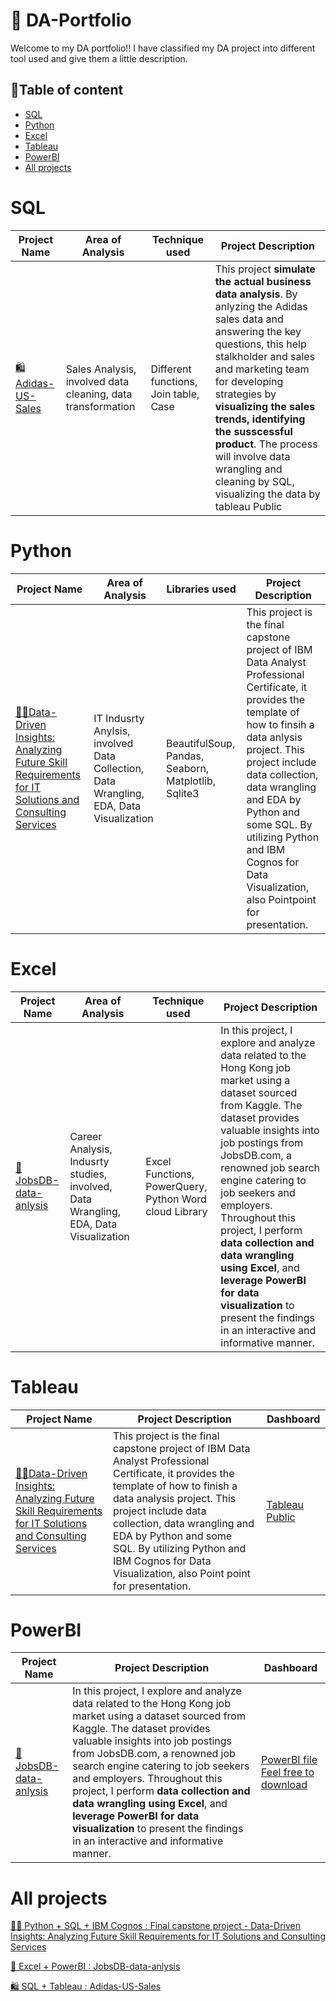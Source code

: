# 📖 DA-Portfolio

Welcome to my DA portfolio!! I have classified my DA project into different tool used and give them a little description.

## 🔎Table of content

- [SQL](#sql)
- [Python](#python)
- [Excel](#excel)
- [Tableau](#tableau)
- [PowerBI](#powerbi)
- [All projects](#all-projects)


# SQL
| Project Name | Area of Analysis | Technique used | Project Description | 
|---|---|---|---|
|[🛍️Adidas-US-Sales](https://github.com/24billys/Adidas-US-Sales)| Sales Analysis, involved data cleaning, data transformation | Different functions, Join table, Case | This project <b>simulate the actual business data analysis</b>. By anlyzing the Adidas sales data and answering the key questions, this help stalkholder and sales and marketing team for developing strategies by <b>visualizing the sales trends, identifying the susscessful product</b>. The process will involve data wrangling and cleaning by SQL, visualizing the data by tableau Public 




# Python
| Project Name | Area of Analysis | Libraries used | Project Description | 
|---|---|---|---|
| [👨‍💻Data-Driven Insights: Analyzing Future Skill Requirements for IT Solutions and Consulting Services](https://github.com/24billys/IBM-final-capstone-project) | IT Indusrty Anylsis, involved Data Collection, Data Wrangling, EDA, Data Visualization | BeautifulSoup, Pandas, Seaborn, Matplotlib, Sqlite3 | This project is the final capstone project of IBM Data Analyst Professional Certificate, it provides the template of how to finsih a data anlysis project. This project include data collection, data wrangling and EDA by Python and some SQL. By utilizing Python and IBM Cognos for Data Visualization, also Pointpoint for presentation.
 
# Excel
| Project Name | Area of Analysis | Technique used | Project Description |
|---|---|---|---|
| [💼JobsDB-data-anlysis](https://github.com/24billys/JobsDB-data-anlysis) | Career Analysis, Indusrty studies, involved, Data Wrangling, EDA, Data Visualization| Excel Functions, PowerQuery, Python Word cloud Library | In this project, I explore and analyze data related to the Hong Kong job market using a dataset sourced from Kaggle. The dataset provides valuable insights into job postings from JobsDB.com, a renowned job search engine catering to job seekers and employers. Throughout this project, I perform <b>data collection and data wrangling using Excel</b>, and <b>leverage PowerBI for data visualization</b> to present the findings in an interactive and informative manner.

# Tableau
| Project Name | Project Description | Dashboard |
|---|---|---|
| [👨‍💻Data-Driven Insights: Analyzing Future Skill Requirements for IT Solutions and Consulting Services](https://github.com/24billys/IBM-final-capstone-project)| This project is the final capstone project of IBM Data Analyst Professional Certificate, it provides the template of how to finish a data analysis project. This project include data collection, data wrangling and EDA by Python and some SQL. By utilizing Python and IBM Cognos for Data Visualization, also Point point for presentation.| [Tableau Public](https://public.tableau.com/views/AdidasUSSales_16959249584150/Dashboard1?:language=zh-TW&publish=yes&:display_count=n&:origin=viz_share_link)
# PowerBI
| Project Name | Project Description | Dashboard |
|---|---|---|
| [💼JobsDB-data-anlysis](https://github.com/24billys/JobsDB-data-anlysis) | In this project, I explore and analyze data related to the Hong Kong job market using a dataset sourced from Kaggle. The dataset provides valuable insights into job postings from JobsDB.com, a renowned job search engine catering to job seekers and employers. Throughout this project, I perform <b>data collection and data wrangling using Excel</b>, and <b>leverage PowerBI for data visualization</b> to present the findings in an interactive and informative manner. | [PowerBI file Feel free to download](https://github.com/24billys/JobsDB-data-anlysis/blob/main/Excel%20%26%20powerBI%20project/Data%20Visiualization%20(PowerBI)/presentation.pbix)

# All projects

[👨‍💻 Python + SQL + IBM Cognos : Final capstone project - Data-Driven Insights: Analyzing Future Skill Requirements for IT Solutions and Consulting Services](https://github.com/24billys/IBM-final-capstone-project)

[💼 Excel + PowerBI : JobsDB-data-anlysis](https://github.com/24billys/JobsDB-data-anlysis)

[🛍️ SQL + Tableau : Adidas-US-Sales](https://github.com/24billys/Adidas-US-Sales)
